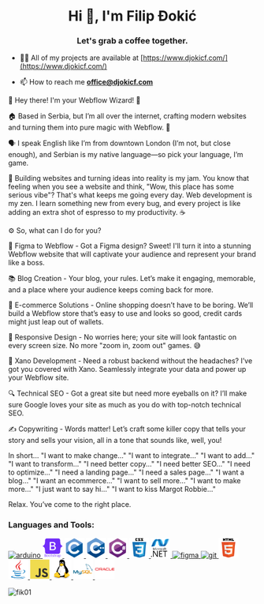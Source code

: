 <h1 align="center">Hi 👋, I'm Filip Đokić</h1>
<h3 align="center">Let's grab a coffee together.</h3>

- 👨‍💻 All of my projects are available at [https://www.djokicf.com/](https://www.djokicf.com/)

- 📫 How to reach me **office@djokicf.com**

👋 Hey there! I'm your Webflow Wizard! 🔮

🏠 Based in Serbia, but I’m all over the internet, crafting modern websites and turning them into pure magic with Webflow. 🚀

🗣️ I speak English like I’m from downtown London (I’m not, but close enough), and Serbian is my native language—so pick your language, I’m game.

🌱 Building websites and turning ideas into reality is my jam. You know that feeling when you see a website and think, "Wow, this place has some serious vibe"? That's what keeps me going every day. Web development is my zen. I learn something new from every bug, and every project is like adding an extra shot of espresso to my productivity. ☕

⚙️ So, what can I do for you?

🎨 Figma to Webflow - Got a Figma design? Sweet! I'll turn it into a stunning Webflow website that will captivate your audience and represent your brand like a boss.

📚 Blog Creation - Your blog, your rules. Let’s make it engaging, memorable, and a place where your audience keeps coming back for more.

🛒 E-commerce Solutions - Online shopping doesn’t have to be boring. We’ll build a Webflow store that’s easy to use and looks so good, credit cards might just leap out of wallets.

📱 Responsive Design - No worries here; your site will look fantastic on every screen size. No more "zoom in, zoom out" games. 😅

🧠 Xano Development - Need a robust backend without the headaches? I’ve got you covered with Xano. Seamlessly integrate your data and power up your Webflow site.

🔍 Technical SEO - Got a great site but need more eyeballs on it? I’ll make sure Google loves your site as much as you do with top-notch technical SEO.

✍️ Copywriting - Words matter! Let’s craft some killer copy that tells your story and sells your vision, all in a tone that sounds like, well, you!

In short...
"I want to make change..."
"I want to integrate..."
"I want to add..."
"I want to transform..."
"I need better copy..."
"I need better SEO..."
"I need to optimize..."
"I need a landing page..."
"I need a sales page..."
"I want a blog..."
"I want an ecommerce..."
"I want to sell more..."
"I want to make more..."
"I just want to say hi..."
"I want to kiss Margot Robbie..."

Relax. You’ve come to the right place.

<h3 align="left">Languages and Tools:</h3>
<p align="left"> <a href="https://www.arduino.cc/" target="_blank" rel="noreferrer"> <img src="https://cdn.worldvectorlogo.com/logos/arduino-1.svg" alt="arduino" width="40" height="40"/> </a> <a href="https://getbootstrap.com" target="_blank" rel="noreferrer"> <img src="https://raw.githubusercontent.com/devicons/devicon/master/icons/bootstrap/bootstrap-plain-wordmark.svg" alt="bootstrap" width="40" height="40"/> </a> <a href="https://www.cprogramming.com/" target="_blank" rel="noreferrer"> <img src="https://raw.githubusercontent.com/devicons/devicon/master/icons/c/c-original.svg" alt="c" width="40" height="40"/> </a> <a href="https://www.w3schools.com/cpp/" target="_blank" rel="noreferrer"> <img src="https://raw.githubusercontent.com/devicons/devicon/master/icons/cplusplus/cplusplus-original.svg" alt="cplusplus" width="40" height="40"/> </a> <a href="https://www.w3schools.com/cs/" target="_blank" rel="noreferrer"> <img src="https://raw.githubusercontent.com/devicons/devicon/master/icons/csharp/csharp-original.svg" alt="csharp" width="40" height="40"/> </a> <a href="https://www.w3schools.com/css/" target="_blank" rel="noreferrer"> <img src="https://raw.githubusercontent.com/devicons/devicon/master/icons/css3/css3-original-wordmark.svg" alt="css3" width="40" height="40"/> </a> <a href="https://dotnet.microsoft.com/" target="_blank" rel="noreferrer"> <img src="https://raw.githubusercontent.com/devicons/devicon/master/icons/dot-net/dot-net-original-wordmark.svg" alt="dotnet" width="40" height="40"/> </a> <a href="https://www.figma.com/" target="_blank" rel="noreferrer"> <img src="https://www.vectorlogo.zone/logos/figma/figma-icon.svg" alt="figma" width="40" height="40"/> </a> <a href="https://git-scm.com/" target="_blank" rel="noreferrer"> <img src="https://www.vectorlogo.zone/logos/git-scm/git-scm-icon.svg" alt="git" width="40" height="40"/> </a> <a href="https://www.w3.org/html/" target="_blank" rel="noreferrer"> <img src="https://raw.githubusercontent.com/devicons/devicon/master/icons/html5/html5-original-wordmark.svg" alt="html5" width="40" height="40"/> </a> <a href="https://www.java.com" target="_blank" rel="noreferrer"> <img src="https://raw.githubusercontent.com/devicons/devicon/master/icons/java/java-original.svg" alt="java" width="40" height="40"/> </a> <a href="https://developer.mozilla.org/en-US/docs/Web/JavaScript" target="_blank" rel="noreferrer"> <img src="https://raw.githubusercontent.com/devicons/devicon/master/icons/javascript/javascript-original.svg" alt="javascript" width="40" height="40"/> </a> <a href="https://www.linux.org/" target="_blank" rel="noreferrer"> <img src="https://raw.githubusercontent.com/devicons/devicon/master/icons/linux/linux-original.svg" alt="linux" width="40" height="40"/> </a> <a href="https://www.mysql.com/" target="_blank" rel="noreferrer"> <img src="https://raw.githubusercontent.com/devicons/devicon/master/icons/mysql/mysql-original-wordmark.svg" alt="mysql" width="40" height="40"/> </a> <a href="https://www.oracle.com/" target="_blank" rel="noreferrer"> <img src="https://raw.githubusercontent.com/devicons/devicon/master/icons/oracle/oracle-original.svg" alt="oracle" width="40" height="40"/> </a> </p>

<p><img align="center" src="https://github-readme-stats.vercel.app/api/top-langs?username=fik01&show_icons=true&locale=en&layout=compact" alt="fik01" /></p>
